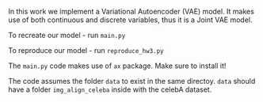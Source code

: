 In this work we implement a Variational Autoencoder (VAE) model. 
It makes use of both continuous and discrete variables, thus it is a Joint VAE model.

To recreate our model - run `main.py`

To reproduce our model - run `reproduce_hw3.py`

The `main.py` code makes use of `ax` package. 
Make sure to install it!

The code assumes the folder `data` to exist in the same directoy.
`data` should have a folder `img_align_celeba` inside with the celebA dataset.


